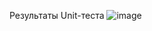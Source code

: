 Результаты Unit-теста
![image](https://github.com/yosytone/advcake_task/assets/90895680/e6d2f759-d4ee-49b5-b531-284c829905ca)
